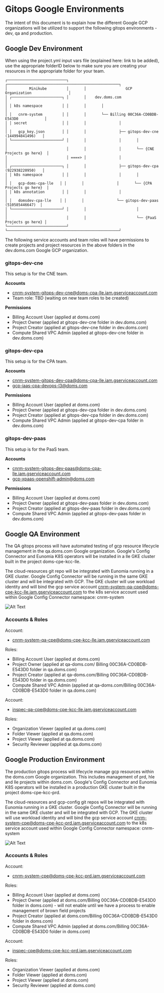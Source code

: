 # Gitops Google Environments
The intent of this document is to explain how the different Google GCP organizations will be utilized to support the following gitops environments - dev, qa and production. 

## Google Dev Environment
When using the project.yml input vars file (explained here: link to be added), use the appropriate folderID below to make sure you are creating your resources in the appropriate folder for your team.
```
┌───────────────────────────┐       ┌───────────────────────────────────────────────────┐
│          Minikube         │       │                  GCP Organization                 │ 
│ ┌───────────────────────┐ │       │    dev.doms.com                                  │
│ │ k8s namespace         │ │       │       │                                           │
│ │   cnrm-system         │ │       │       └── Billing 00C36A-CD0BDB-E543D0            │
│ │ secret                │ │       │               │                                   │
│ │   gcp_key.json        │ │       │               ├── gitops-dev-cne (144994841496)   │
│ └───────────────────────┘ │       │               │       │                           │
│                           │       │               │       └── {CNE Projects go here}  │
│                           │ ====> │               │                                   │
│ ┌───────────────────────┐ │       │               ├── gitops-dev-cpa (922938220950)   │
│ │ k8s namespace         │ │       │               │       │                           │                       
│ │   gcp-doms-cpa-lle   │ │       │               │       └── {CPA Projects go here}  │
│ │ k8s annotation        │ │       │               │                                   │ 
│ │   domsdev-cpa-lle    │ │       │               └── gitops-dev-paas (510585446647)  │
│ └───────────────────────┘ │       │                       │                           │              
│                           │       │                       └── {PaaS Projects go here} │
└───────────────────────────┘       └───────────────────────────────────────────────────┘
```
The following service accounts and team roles will have permissions to create projects and project resources in the above folders in the dev.doms.com Google GCP organization.

### gitops-dev-cne
This setup is for the CNE team.

**Accounts**
* cnrm-system-gitops-dev-cne@doms-cpa-lle.iam.gserviceaccount.com
* Team role: TBD (waiting on new team roles to be created)

**Permissions**
* Billing Account User (applied at doms.com)
* Project Owner (applied at gitops-dev-cne folder in dev.doms.com)
* Project Creator (applied at gitops-dev-cne folder in dev.doms.com)
* Compute Shared VPC Admin (applied at gitops-dev-cne folder in dev.doms.com)

### gitops-dev-cpa
This setup is for the CPA team.

**Accounts**
* cnrm-system-gitops-dev-cpa@doms-cpa-lle.iam.gserviceaccount.com
* gcp-iaas-cpa-devops-l3@doms.com 

**Permissions**
* Billing Account User (applied at doms.com)
* Project Owner (applied at gitops-dev-cpa folder in dev.doms.com)
* Project Creator (applied at gitops-dev-cpa folder in dev.doms.com)
* Compute Shared VPC Admin (applied at gitops-dev-cpa folder in dev.doms.com)

### gitops-dev-paas
This setup is for the PaaS team.

**Accounts**
* cnrm-system-gitops-dev-paas@doms-cpa-lle.iam.gserviceaccount.com
* gcp-xpaas-openshift-admin@doms.com

**Permissions**
* Billing Account User (applied at doms.com)
* Project Owner (applied at gitops-dev-paas folder in dev.doms.com)
* Project Creator (applied at gitops-dev-paas folder in dev.doms.com)
* Compute Shared VPC Admin (applied at gitops-dev-paas folder in dev.doms.com)

## Google QA Environment
The QA gitops process will have automated testing of gcp resource lifecycle management in the qa.doms.com Google organization.  Google's Config Connector and Eunomia K8S operators will be installed in a lle GKE cluster built in the project doms-cpe-kcc-lle.

The cloud-resources git repo will be integrated with Eunomia running in a GKE cluster.  Google Config Connector will be running in the same GKE cluster and will be integrated with GCP.  The GKE cluster will use workload identity and will bind the gcp service account cnrm-system-qa-cpe@doms-cpe-kcc-lle.iam.gserviceaccount.com to the k8s service account used within Google Config Connector namespace: cnrm-system

![Alt Text](https://confluence.doms.com:8443/download/attachments/101226947/gitops-qa-deployment.png?api=v2)

### Accounts & Roles
Account:
* cnrm-system-qa-cpe@doms-cpe-kcc-lle.iam.gserviceaccount.com

Roles:
* Billing Account User (applied at doms.com)
* Project Owner (applied at qa-doms.com/ Billing 00C36A-CD0BDB-E543D0 folder in qa.doms.com)
* Project Creator (applied at qa-doms.com/Billing 00C36A-CD0BDB-E543D0 folder in qa.doms.com)
* Compute Shared VPC Admin (applied at qa-doms.com/Billing 00C36A-CD0BDB-E543D0 folder in qa.doms.com)

Account:
* inspec-qa-cpe@doms-cpe-kcc-lle.iam.gserviceaccount.com

Roles:
* Organization Viewer (applied at qa.doms.com)
* Folder Viewer (applied at qa.doms.com)
* Project Viewer (applied at qa.doms.com)
* Security Reviewer (applied at qa.doms.com)

## Google Production Environment
The production gitops process will lifecycle manage gcp resources within the doms.com Google organization.  This includes management of prd, hle and lle projects within doms.com.  Google's Config Connector and Eunomia K8S operators will be installed in a production GKE cluster built in the project doms-cpe-kcc-prd.

The cloud-resources and gcp-config git repos will be integrated with Eunomia running in a GKE cluster.  Google Config Connector will be running in the same GKE cluster and will be integrated with GCP.  The GKE cluster will use workload identity and will bind the gcp service account cnrm-system-cpe@doms-cpe-kcc-prd.iam.gserviceaccount.com to the k8s service account used within Google Config Connector namespace: cnrm-system

![Alt Text](https://confluence.doms.com:8443/download/attachments/101226947/gitops-prod-deployment.png?api=v2)

### Accounts & Roles
Account:
* cnrm-system-cpe@doms-cpe-kcc-prd.iam.gserviceaccount.com

Roles:
* Billing Account User (applied at doms.com)
* Project Owner (applied at doms.com/Billing 00C36A-CD0BDB-E543D0 folder in doms.com) - will not enable until we have a process to enable management of brown field projects
* Project Creator (applied at doms.com/Billing 00C36A-CD0BDB-E543D0 folder in doms.com)
* Compute Shared VPC Admin (applied at doms.com/Billing 00C36A-CD0BDB-E543D0 folder in doms.com)

Account:
* inspec-cpe@doms-cpe-kcc-prd.iam.gserviceaccount.com

Roles:
* Organization Viewer (applied at doms.com)
* Folder Viewer (applied at doms.com)
* Project Viewer (applied at doms.com)
* Security Reviewer (applied at doms.com)
